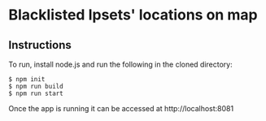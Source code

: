 # Blacklisted Ipsets' locations on map

## Instructions

To run, install node.js and run the following in the cloned directory:

```
$ npm init
$ npm run build
$ npm run start
```

Once the app is running it can be accessed at http://localhost:8081
